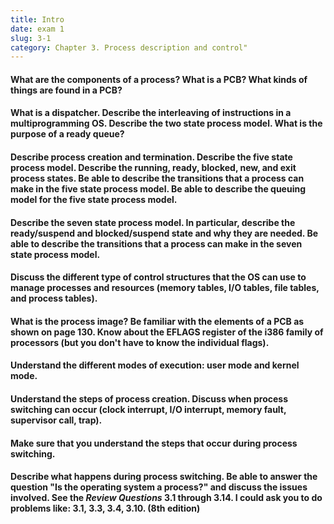 ```yaml
---
title: Intro
date: exam 1
slug: 3-1
category: Chapter 3. Process description and control"
---
```



#### What are the components of a process? What is a PCB? What kinds of things are found in a PCB?


#### What is a dispatcher. Describe the interleaving of instructions in a multiprogramming OS. Describe the two state process model. What is the purpose of a ready queue?


#### Describe process creation and termination. Describe the five state process model. Describe the running, ready, blocked, new, and exit process states. Be able to describe the transitions that a process can make in the five state process model. Be able to describe the queuing model for the five state process model.


#### Describe the seven state process model. In particular, describe the ready/suspend and blocked/suspend state and why they are needed. Be able to describe the transitions that a process can make in the seven state process model.


#### Discuss the different type of control structures that the OS can use to manage processes and resources (memory tables, I/O tables, file tables, and process tables).


#### What is the process image? Be familiar with the elements of a PCB as shown on page 130. Know about the EFLAGS register of the i386 family of processors (but you don't have to know the individual flags).


#### Understand the different modes of execution: user mode and kernel mode.


#### Understand the steps of process creation. Discuss when process switching can occur (clock interrupt, I/O interrupt, memory fault, supervisor call, trap).


#### Make sure that you understand the steps that occur during process switching.


#### Describe what happens during process switching. Be able to answer the question "Is the operating system a process?" and discuss the issues involved. See the *Review Questions* 3.1 through 3.14. I could ask you to do problems like: 3.1, 3.3, 3.4, 3.10. (8th edition)